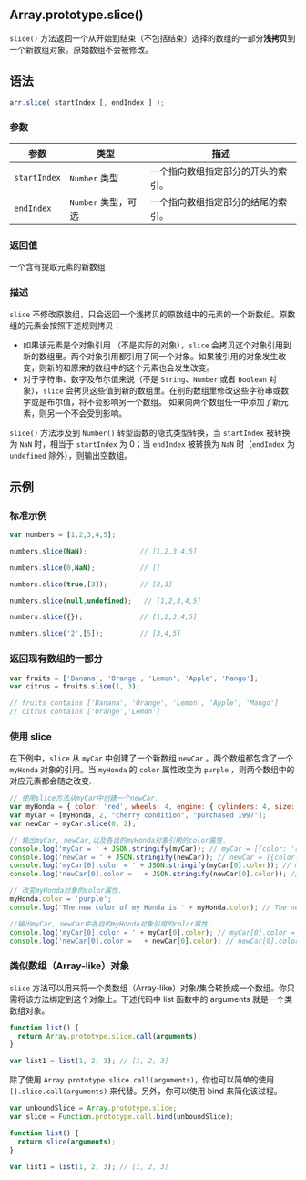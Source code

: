## Array.prototype.slice()

`slice()` 方法返回一个从开始到结束（不包括结束）选择的数组的一部分**浅拷贝**到一个新数组对象。原始数组不会被修改。

## 语法

```javascript
arr.slice( startIndex [, endIndex ] );
```

### 参数

| 参数         | 类型                | 描述                               |
| ------------ | ------------------- | ---------------------------------- |
| `startIndex` | `Number` 类型       | 一个指向数组指定部分的开头的索引。 |
| `endIndex`   | `Number` 类型，可选 | 一个指向数组指定部分的结尾的索引。 |

### 返回值

一个含有提取元素的新数组

### 描述

`slice` 不修改原数组，只会返回一个浅拷贝的原数组中的元素的一个新数组。原数组的元素会按照下述规则拷贝：

- 如果该元素是个对象引用 （不是实际的对象），`slice` 会拷贝这个对象引用到新的数组里。两个对象引用都引用了同一个对象。如果被引用的对象发生改变，则新的和原来的数组中的这个元素也会发生改变。
- 对于字符串、数字及布尔值来说（不是 `String`、`Number` 或者 `Boolean` 对象），`slice` 会拷贝这些值到新的数组里。在别的数组里修改这些字符串或数字或是布尔值，将不会影响另一个数组。
  如果向两个数组任一中添加了新元素，则另一个不会受到影响。

`slice()` 方法涉及到 `Number()` 转型函数的隐式类型转换，当 `startIndex` 被转换为 `NaN` 时，相当于 `startIndex` 为 0；当 `endIndex` 被转换为 `NaN` 时（`endIndex` 为 `undefined` 除外），则输出空数组。

## 示例

### 标准示例

```javascript
var numbers = [1,2,3,4,5];

numbers.slice(NaN);				// [1,2,3,4,5]

numbers.slice(0,NaN);			// []

numbers.slice(true,[3]);		// [2,3]

numbers.slice(null,undefined);	 // [1,2,3,4,5]

numbers.slice({});				// [1,2,3,4,5]

numbers.slice('2',[5]);			// [3,4,5]
```

### 返回现有数组的一部分

```javascript
var fruits = ['Banana', 'Orange', 'Lemon', 'Apple', 'Mango'];
var citrus = fruits.slice(1, 3);

// fruits contains ['Banana', 'Orange', 'Lemon', 'Apple', 'Mango']
// citrus contains ['Orange','Lemon']
```

### 使用 slice

在下例中，`slice` 从 `myCar` 中创建了一个新数组 `newCar` 。两个数组都包含了一个 `myHonda` 对象的引用。当 `myHonda` 的 `color` 属性改变为 `purple` ，则两个数组中的对应元素都会随之改变.

```javascript
// 使用slice方法从myCar中创建一个newCar.
var myHonda = { color: 'red', wheels: 4, engine: { cylinders: 4, size: 2.2 } };
var myCar = [myHonda, 2, "cherry condition", "purchased 1997"];
var newCar = myCar.slice(0, 2);

// 输出myCar, newCar,以及各自的myHonda对象引用的color属性.
console.log('myCar = ' + JSON.stringify(myCar)); // myCar = [{color: 'red', wheels: 4, engine: {cylinders: 4, size: 2.2}}, 2, 'cherry condition', 'purchased 1997']
console.log('newCar = ' + JSON.stringify(newCar)); // newCar = [{color: 'red', wheels: 4, engine: {cylinders: 4, size: 2.2}}, 2]
console.log('myCar[0].color = ' + JSON.stringify(myCar[0].color)); // myCar[0].color = red 
console.log('newCar[0].color = ' + JSON.stringify(newCar[0].color)); // newCar[0].color = red

// 改变myHonda对象的color属性.
myHonda.color = 'purple';
console.log('The new color of my Honda is ' + myHonda.color); // The new color of my Honda is purple

//输出myCar, newCar中各自的myHonda对象引用的color属性.
console.log('myCar[0].color = ' + myCar[0].color); // myCar[0].color = purple
console.log('newCar[0].color = ' + newCar[0].color); // newCar[0].color = purple
```

### 类似数组（Array-like）对象

`slice` 方法可以用来将一个类数组（Array-like）对象/集合转换成一个数组。你只需将该方法绑定到这个对象上。下述代码中 list 函数中的 arguments 就是一个类数组对象。

```javascript
function list() {
  return Array.prototype.slice.call(arguments);
}

var list1 = list(1, 2, 3); // [1, 2, 3]
```

除了使用 `Array.prototype.slice.call(arguments)`，你也可以简单的使用 `[].slice.call(arguments)` 来代替。另外，你可以使用 bind 来简化该过程。

```javascript
var unboundSlice = Array.prototype.slice;
var slice = Function.prototype.call.bind(unboundSlice);

function list() {
  return slice(arguments);
}

var list1 = list(1, 2, 3); // [1, 2, 3]
```

